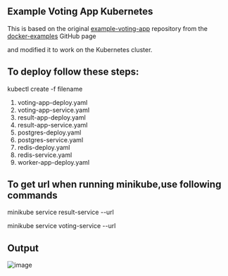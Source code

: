 ## Example Voting App Kubernetes

This is based on the original [example-voting-app](https://github.com/dockersamples/example-voting-app) repository from the [docker-examples](https://github.com/dockersamples) GitHub page

and modified it to work on the Kubernetes cluster.

## To deploy follow these steps:
kubectl create -f filename
1. voting-app-deploy.yaml
2. voting-app-service.yaml
3. result-app-deploy.yaml
4. result-app-service.yaml
5. postgres-deploy.yaml
6. postgres-service.yaml
7. redis-deploy.yaml
8. redis-service.yaml
9. worker-app-deploy.yaml

## To get url when running minikube,use following commands
minikube service result-service --url

minikube service voting-service --url

## Output
![image](https://github.com/abdullahafeez/k8s_votingapp_example/assets/123733124/746403c7-24a1-4bd8-8374-c5c6595d1276)
